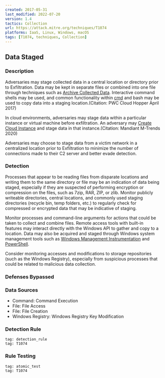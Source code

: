 ```yaml
---
created: 2017-05-31
last_modified: 2022-07-20
version: 1.4
tactics: Collection
url: https://attack.mitre.org/techniques/T1074
platforms: IaaS, Linux, Windows, macOS
tags: [T1074, techniques, Collection]
---
```


## Data Staged

### Description

Adversaries may stage collected data in a central location or directory prior to Exfiltration. Data may be kept in separate files or combined into one file through techniques such as [Archive Collected Data](https://attack.mitre.org/techniques/T1560). Interactive command shells may be used, and common functionality within [cmd](https://attack.mitre.org/software/S0106) and bash may be used to copy data into a staging location.(Citation: PWC Cloud Hopper April 2017)

In cloud environments, adversaries may stage data within a particular instance or virtual machine before exfiltration. An adversary may [Create Cloud Instance](https://attack.mitre.org/techniques/T1578/002) and stage data in that instance.(Citation: Mandiant M-Trends 2020)

Adversaries may choose to stage data from a victim network in a centralized location prior to Exfiltration to minimize the number of connections made to their C2 server and better evade detection.

### Detection

Processes that appear to be reading files from disparate locations and writing them to the same directory or file may be an indication of data being staged, especially if they are suspected of performing encryption or compression on the files, such as 7zip, RAR, ZIP, or zlib. Monitor publicly writeable directories, central locations, and commonly used staging directories (recycle bin, temp folders, etc.) to regularly check for compressed or encrypted data that may be indicative of staging.

Monitor processes and command-line arguments for actions that could be taken to collect and combine files. Remote access tools with built-in features may interact directly with the Windows API to gather and copy to a location. Data may also be acquired and staged through Windows system management tools such as [Windows Management Instrumentation](https://attack.mitre.org/techniques/T1047) and [PowerShell](https://attack.mitre.org/techniques/T1059/001).

Consider monitoring accesses and modifications to storage repositories (such as the Windows Registry), especially from suspicious processes that could be related to malicious data collection.

### Defenses Bypassed



### Data Sources

  - Command: Command Execution
  -  File: File Access
  -  File: File Creation
  -  Windows Registry: Windows Registry Key Modification
### Detection Rule

```query
tag: detection_rule
tag: T1074
```

### Rule Testing

```query
tag: atomic_test
tag: T1074
```
